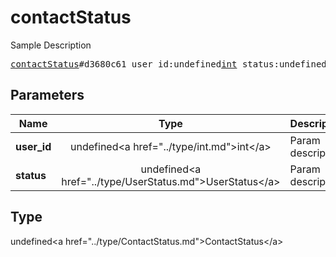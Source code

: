 # contactStatus

Sample Description

<pre>
<a href="../constructor/contactStatus.md">contactStatus</a>#d3680c61 user_id:undefined<a href="../type/int.md">int</a> status:undefined<a href="../type/UserStatus.md">UserStatus</a> = undefined<a href="../type/ContactStatus.md">ContactStatus</a>;
</pre>

## Parameters

| Name | Type | Description |
|------|:----:|-------------|
| **user_id** | undefined&lt;a href=&#34;../type/int.md&#34;&gt;int&lt;/a&gt; | Param description |
| **status** | undefined&lt;a href=&#34;../type/UserStatus.md&#34;&gt;UserStatus&lt;/a&gt; | Param description |

## Type

undefined&lt;a href=&#34;../type/ContactStatus.md&#34;&gt;ContactStatus&lt;/a&gt;
